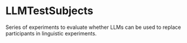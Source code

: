 # LLMTestSubjects
Series of experiments to evaluate whether LLMs can be used to replace participants in linguistic experiments.
